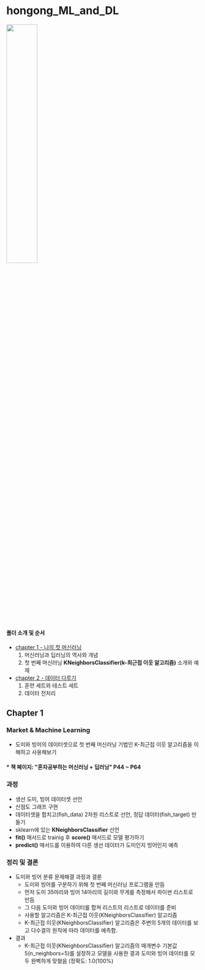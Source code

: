 # hongong_ML_and_DL

<img src="https://user-images.githubusercontent.com/80456601/131448592-21afcb85-2387-42fa-849f-a978d45cf558.png" width="40%" height="40%"/>

#### 폴더 소개 및 순서
- [chapter 1 - 나의 첫 머신러닝](https://github.com/Ki-Sung/hongong_ML_and_DL/tree/chap1)
  1) 머신러닝과 딥러닝의 역사와 개념
  2) 첫 번째 머신러닝 **KNeighborsClassifier(k-최근접 이웃 알고리즘)** 소개와 예제
- [chapter 2 - 데이터 다루기](https://github.com/Ki-Sung/hongong_ML_and_DL/tree/chap2)
  1) 훈련 세트와 테스트 세트
  2) 데이터 전처리
## Chapter 1 
### Market & Machine Learning
- 도미와 빙어의 데이터셋으로 첫 번째 머신러닝 기법인 K-최근접 이웃 알고리즘을 이해하고 사용해보기
#### * 책 페이지: "혼자공부하는 머신러닝 + 딥러닝" P44 ~ P64
### 과정 
- 생선 도미, 빙어 데이터셋 선언 
- 산점도 그래프 구현
- 데이터셋을 합치고(fish_data) 2차원 리스트로 선언, 정답 데이터(fish_target) 만들기 
- sklearn에 있는 **KNeighborsClassifier** 선언
- **fit()** 매서드로 trainig 후 **score()** 매서드로 모델 평가하기 
- **predict()** 매서드를 이용하여 다른 생선 데이터가 도미인지 빙어인지 예측
### 정리 및 결론
- 도미와 빙어 분류 문제해결 과정과 결론
  - 도미와 빙어를 구분하기 위해 첫 번째 머신러닝 프로그램을 만듬
  - 먼저 도미 35마리와 빙어 14마리의 길이와 무게를 측정해서 파이썬 리스트로 만듬
  - 그 다음 도미와 빙어 데이터를 합쳐 리스트의 리스트로 데이터를 준비
  - 사용할 알고리즘은 K-최근접 이웃(KNeighborsClassifier) 알고리즘
  - K-최근접 이웃(KNeighborsClassifier) 알고리즘은 주변의 5개의 데이터를 보고 다수결의 원칙에 따라 데이터를 예측함.
- 결과
  - K-최근접 이웃(KNeighborsClassifier) 알고리즘의 매개변수 기본값 5(n_neighbors=5)를 설정하고 모델을 사용한 결과 도미와 빙어 데이터를 모두 완벽하게 맞혔음 (정확도: 1.0(100%)
